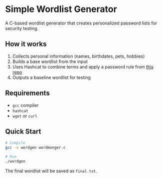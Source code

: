 # Simple Wordlist Generator

A C-based wordlist generator that creates personalized password lists for security testing.

## How it works

1. Collects personal information (names, birthdates, pets, hobbies)
2. Builds a base wordlist from the input
3. Uses Hashcat to combine terms and apply a password rule from [this repo](https://github.com/stealthsploit/Optimised-hashcat-Rule)
4. Outputs a baseline wordlist for testing

## Requirements

- `gcc` compiler
- `hashcat`
- `wget` or `curl`

## Quick Start

```bash
# Compile
gcc -o wordgen wordmonger.c

# Run
./wordgen
```

The final wordlist will be saved as `final.txt`.

